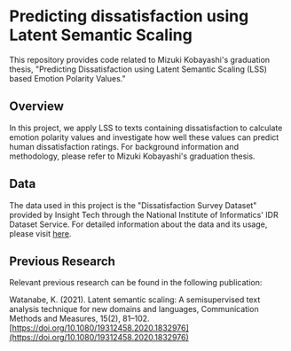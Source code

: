 # Predicting dissatisfaction using Latent Semantic Scaling 

This repository provides code related to Mizuki Kobayashi's graduation thesis, "Predicting Dissatisfaction using Latent Semantic Scaling (LSS) based Emotion Polarity Values."

## Overview

In this project, we apply LSS to texts containing dissatisfaction to calculate emotion polarity values and investigate how well these values can predict human dissatisfaction ratings. For background information and methodology, please refer to Mizuki Kobayashi's graduation thesis.

## Data

The data used in this project is the "Dissatisfaction Survey Dataset" provided by Insight Tech through the National Institute of Informatics' IDR Dataset Service. For detailed information about the data and its usage, please visit [here](https://www.nii.ac.jp/dsc/idr/fuman/).

## Previous Research

Relevant previous research can be found in the following publication:

Watanabe, K. (2021). Latent semantic scaling: A semisupervised text analysis technique for new domains and languages, Communication Methods and Measures, 15(2), 81–102. [https://doi.org/10.1080/19312458.2020.1832976](https://doi.org/10.1080/19312458.2020.1832976)




